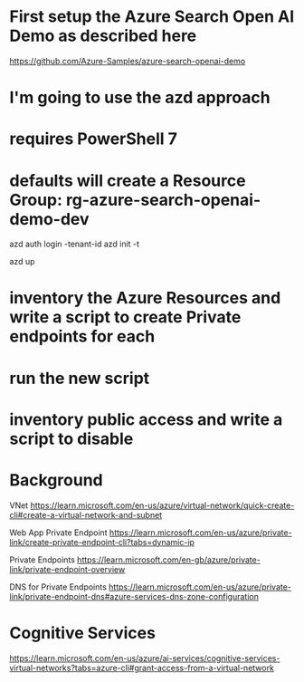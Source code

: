 # First setup the Azure Search Open AI Demo as described here
https://github.com/Azure-Samples/azure-search-openai-demo

# I'm going to use the azd approach
# requires PowerShell 7
# defaults will create a Resource Group: rg-azure-search-openai-demo-dev

azd auth login -tenant-id <tenant id>
azd init -t 

azd up

# inventory the Azure Resources and write a script to create Private endpoints for each

# run the new script

# inventory public access and write a script to disable

# Background

VNet
https://learn.microsoft.com/en-us/azure/virtual-network/quick-create-cli#create-a-virtual-network-and-subnet

Web App Private Endpoint
https://learn.microsoft.com/en-us/azure/private-link/create-private-endpoint-cli?tabs=dynamic-ip

Private Endpoints
https://learn.microsoft.com/en-gb/azure/private-link/private-endpoint-overview

DNS for Private Endpoints
https://learn.microsoft.com/en-us/azure/private-link/private-endpoint-dns#azure-services-dns-zone-configuration

# Cognitive Services
https://learn.microsoft.com/en-us/azure/ai-services/cognitive-services-virtual-networks?tabs=azure-cli#grant-access-from-a-virtual-network
